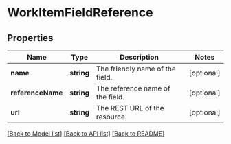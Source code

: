 # WorkItemFieldReference

## Properties
Name | Type | Description | Notes
------------ | ------------- | ------------- | -------------
**name** | **string** | The friendly name of the field. | [optional] 
**referenceName** | **string** | The reference name of the field. | [optional] 
**url** | **string** | The REST URL of the resource. | [optional] 

[[Back to Model list]](../README.md#documentation-for-models) [[Back to API list]](../README.md#documentation-for-api-endpoints) [[Back to README]](../README.md)


